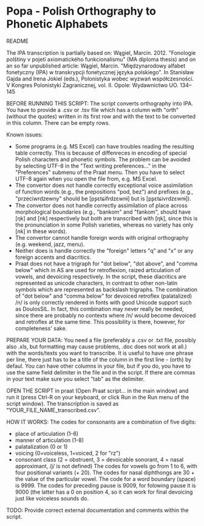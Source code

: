 Popa - Polish Orthography to Phonetic Alphabets
===============================================

README

The IPA transcription is partially based on: Wągiel, Marcin. 2012.
"Fonologie polštiny v pojetí axiomatického funkcionalismu" (MA diploma
thesis) and on an so far unpublished article: Wągiel, Marcin.
"Międzynarodowy alfabet fonetyczny (IPA) w transkrypcji fonetycznej języka
polskiego". In Stanisław Gajda and Irena Jokiel (eds.), Polonistyka wobec
wyzwań współczesności. V Kongres Polonistyki Zagranicznej, vol. II.
Opole: Wydawnictwo UO. 134–145

BEFORE RUNNING THIS SCRIPT: The script converts orthography into IPA. You
have to provide a .csv or .tsv file which has a column with "orth"
(without the quotes) written in its first row and with the text to be
converted in this column. There can be empty rows.

Known issues:
* Some programs (e.g. MS Excel) can have troubles reading the resulting
table correctly. This is because of diffenreces in encoding of special
Polish characters and phonetic symbols. The problem can be avoided by
selecting UTF-8 in the "Text writing preferences..." in the "Preferences"
submenu of the Praat menu. Then you have to select UTF-8 again when you
open the file from, e.g. MS Excel.
* The convertor does not handle correctly exceptional voice assimilation
of function words (e.g., the prepositions "pod, bez") and prefixes (e.g.,
"przeciwrdzewny" should be [pʂɛtɕifrdzɛwnɨ] but is [pʂɛtɕivrdzɛwnɨ]).
* The convertor does not handle correctly assimilation of place across
morphological boundaries (e.g., "bankom" and "fankom", should have [ηk]
and [nk] respectively but both are transcribed with [ηk], since this is
the pronunciation in some Polish varieties, whereas no variety has only
[nk] in these words).
* The convertor cannot handle foreign words with original orthography
(e.g. weekend, jazz, menu).
* Neither does is handle correctly the "foreign" letters "q" and "x" or
any foreign accents and diacritics.
* Praat does not have a trigraph for "dot below", "dot above", and "comma
below" which in AS are used for retroflexion, raized articulation of
vowels, and devoicing respectively. In the script, these diacritics are
represented as unicode characters, in contrast to other non-latin symbols
which are represented as backslash trigraphs. The combination of "dot
below" and "comma below" for devoiced retroflex (palatalized) /n/ is only
correctly rendered in fonts with good Unicode support such as DoulosSIL.
In fact, this combination may never really be needed, since there are
probably no contexts where /n/ would become devoiced and retroflex at the
same time. This possibility is there, however, for completeness' sake.


PREPARE YOUR DATA:
You need a file (preferably a .csv or .txt file, possibly also .xls, but
formatting may cause problems, .doc does not work at all.) with the
words/texts you want to transcribe. It is useful to have one phrase per line,
there just has to be a title of the column in the first line - (orth) by
defaul. You can have other columns in your file, but if you do, you have to
use the same field delimiter in the file and in the script. If there are
commas in your text make sure you select "tab" as the delimiter.

OPEN THE SCRIPT in praat (Open Praat script... in the main window) and
run it (press Ctrl-R on your keyboard, or click Run in the Run menu of
the script window).
The transcription is saved as "YOUR_FILE_NAME_transcribed.csv".

HOW IT WORKS:
The codes for consonants are a combination of five digits:
* place of articulation (1-6)
* manner of articulation (1-8)
* palatalization (0 or 1)
* voicing (0=voiceless, 1=voiced, 2 for "rz")
* consonant class (2 = obstruent, 3 = devoicable sonorant, 4 = nasal
  approximant, /j/ is not defined)
The codes for vowels go from 1 to 6, with four positional variants (+ 20).
The codes for nasal diphthongs are 30 + the value of the particular vowel.
The code for a word boundary (space) is 9999.
The codes for preceding pause is 9009, for folowing pause it is 9000 (the
latter has a 0 on position 4, so it can work for final devoicing just like
voiceless sounds do.

TODO:
Provide correct external documentation and comments within the script.
